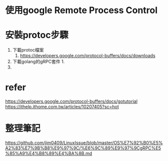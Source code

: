# 使用google Remote Process Control

# 安裝protoc步驟
1. 下載protoc檔案
   1. https://developers.google.com/protocol-buffers/docs/downloads
2. 下載golang的gRPC套件
   1. 
3. 


# refer
https://developers.google.com/protocol-buffers/docs/gotutorial
https://ithelp.ithome.com.tw/articles/10207405?sc=hot

# 整理筆記
https://github.com/jim0409/LinuxIssue/blob/master/OS%E7%92%B0%E5%A2%83%E7%9B%B8%E9%97%9C/%E6%9C%89%E9%97%9CgRPC%E5%85%A9%E4%B8%89%E4%BA%8B.md
